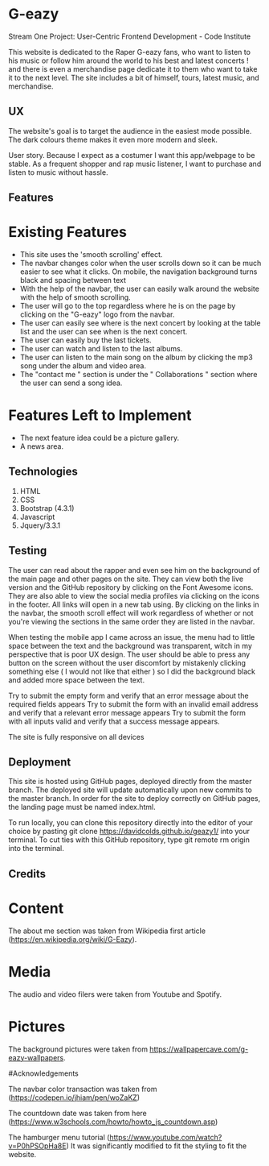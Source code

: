 
# G-eazy

Stream One Project: User-Centric Frontend Development - Code Institute

This website is dedicated to the Raper G-eazy fans, who want to listen to his music or follow him around the world to his best and latest concerts ! and there is even a merchandise page dedicate it to them who want to take it to the next level.
The site includes a bit of himself, tours, latest music, and merchandise.


## UX

The website's goal is to target the audience in the easiest mode possible. The dark colours theme makes it even more modern and sleek.

User story.
Because I expect as a costumer I want this app/webpage to be stable.
As a frequent shopper and rap music listener, I want to purchase and listen to music without hassle.


## Features

# Existing Features

- This site uses the 'smooth scrolling' effect.
- The navbar changes color when the user scrolls down so it can be much easier to see what it clicks. On mobile, the navigation background turns black and spacing between text
- With the help of the navbar, the user can easily walk around the website with the help of smooth scrolling.
- The user will go to the top regardless where he is on the page by clicking on the "G-eazy" logo from the navbar.
- The user can easily see where is the next concert by looking at the table list and the user can see when is the next concert.
- The user can easily buy the last tickets.
- The user can watch and listen to the last albums.
- The user can listen to the main song on the album by clicking the mp3 song under the album and video area.
- The "contact me " section is under the " Collaborations " section where the user can send a song idea.
# Features Left to Implement

- The next feature idea could be a picture gallery.
- A news area.

## Technologies

1. HTML
2. CSS
3. Bootstrap (4.3.1)
4. Javascript
5. Jquery/3.3.1


## Testing

The user can read about the rapper and even see him on the background of the main page and other pages on the site.
They can view both the live version and the GitHub repository by clicking on the Font Awesome icons. They are also able to view the social media profiles via clicking on the icons in the footer. All links will open in a new tab using.
By clicking on the links in the navbar, the smooth scroll effect will work regardless of whether or not you're viewing the sections in the same order they are listed in the navbar.

When testing the mobile app I came across an issue, the menu had to little space between the text and the background was transparent, witch in my perspective that is poor UX design. The user should be able to press any button on the screen without
the user discomfort by mistakenly clicking something else ( I would not like that either ) so I did the background black and added more space between the text.


Try to submit the empty form and verify that an error message about the required fields appears
Try to submit the form with an invalid email address and verify that a relevant error message appears
Try to submit the form with all inputs valid and verify that a success message appears.


The site is fully responsive on all devices
## Deployment

This site is hosted using GitHub pages, deployed directly from the master branch. The deployed site will update automatically upon new commits to the master branch. In order for the site to deploy correctly on GitHub pages, the landing page must be named index.html.

To run locally, you can clone this repository directly into the editor of your choice by pasting git clone https://davidcolds.github.io/geazy1/ into your terminal. To cut ties with this GitHub repository, type git remote rm origin into the terminal.



## Credits

# Content
The about me section was taken from Wikipedia first article (https://en.wikipedia.org/wiki/G-Eazy).

# Media
The audio and video filers were taken from Youtube and Spotify.

# Pictures
The background pictures were taken from https://wallpapercave.com/g-eazy-wallpapers.

#Acknowledgements



The navbar color transaction was taken from (https://codepen.io/jhiam/pen/woZaKZ)

The countdown date was taken from here (https://www.w3schools.com/howto/howto_js_countdown.asp)

The hamburger menu tutorial (https://www.youtube.com/watch?v=P0hPSOpHa8E)  It was significantly modified to fit the styling to fit the website.
